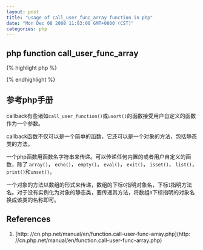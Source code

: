 ```yaml
---
layout: post
title: "usage of call_user_func_array function in php"
date: "Mon Dec 08 2008 11:03:00 GMT+0800 (CST)"
categories: php
---
```


php function call_user_func_array
-----

{% highlight php %}
<?php
class Foo {
    static public function test($name) {
        print "Hello {$name}!\n";
    }

    public function bar($name) {
        print "Hello {$name}\n";
    }
}

// call static Class methods.
call_user_func_array('Foo::test', array('Hannes'));
// Hello Hannes!
call_user_func_array(array('Foo', 'test'), array('Philip'));
// Hello Philip!

$foo = new Foo();
// call object instance methods.
call_user_func_array(array($foo, 'bar'), array('World!'));
call_user_func_array(array($foo, 'bar'), 'World!');
// Hello World!
?>
{% endhighlight %}

参考php手册
-----

callback有些诸如`call_user_function()`或`usort()`的函数接受用户自定义的函数作为一个参数。

callback函数不仅可以是一个简单的函数，它还可以是一个对象的方法，包括静态类的方法。

一个php函数用函数名字符串来传递。可以传递任何内置的或者用户自定义的函数，除了 `array()`， `echo()`， `empty()`， `eval()`， `exit()`， `isset()`， `list()`， `print()`和`unset()`。

一个对象的方法以数组的形式来传递，数组的下标`0`指明对象名，下标`1`指明方法名。对于没有实例化为对象的静态类，要传递其方法，将数组`0`下标指明的对象名换成该类的名称即可。

References
-----

1. [http: //cn.php.net/manual/en/function.call-user-func-array.php](http: //cn.php.net/manual/en/function.call-user-func-array.php)
